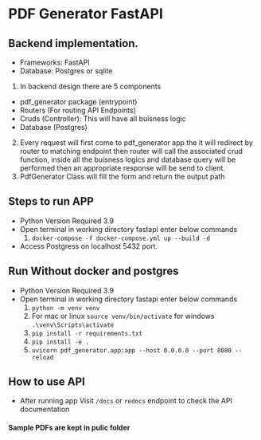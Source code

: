 # PDF Generator FastAPI

## Backend implementation.
- Frameworks: FastAPI
- Database: Postgres or sqlite

1. In backend design there are 5 components
  - pdf_generator package (entrypoint)
  - Routers (For routing API Endpoints)
  - Cruds (Controller): This will have all buisness logic
  - Database (Postgres)
2. Every request will first come to pdf_generator app the it will redirect by router to matching endpoint then router will call the associated crud function, inside all the buisness logics and database query will be performed then an appropriate response will be send to client.
3. PdfGenerator Class will fill the form and return the output path


## Steps to run APP
- Python Version Required 3.9
- Open terminal in working directory fastapi enter below commands
    1. `docker-compose -f docker-compose.yml up --build -d`
- Access Postgress on localhost 5432 port.

## Run Without docker and postgres
- Python Version Required 3.9
- Open terminal in working directory fastapi enter below commands
    1. `python -m venv venv`
    2. For mac or linux `source venv/bin/activate` for windows `.\venv\Scripts\activate`
    2. `pip install -r requirements.txt`
    3. `pip install -e .`
    4. `uvicorn pdf_generator.app:app --host 0.0.0.0 --port 8080 --reload`

## How to use API
- After running app Visit `/docs` or `redocs` endpoint to check the API documentation

#### Sample PDFs are kept in pulic folder



